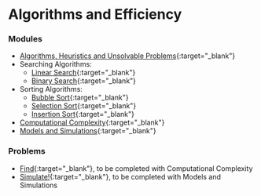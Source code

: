 # Algorithms and Efficiency

### Modules
* [Algorithms, Heuristics and Unsolvable Problems](notes/algorithms.md){:target="_blank"}
* Searching Algorithms:
  * [Linear Search](notes/linear_search.md){:target="_blank"}
  * [Binary Search](notes/binary_search.md){:target="_blank"}
* Sorting Algorithms:   
  * [Bubble Sort](notes/bubble_sort.md){:target="_blank"}
  * [Selection Sort](notes/selection_sort.md){:target="_blank"}
  * [Insertion Sort](notes/insertion_sort.md){:target="_blank"}
* [Computational Complexity](notes/computational_complexity.md){:target="_blank"}
* [Models and Simulations](notes/models_and_simulations.md){:target="_blank"}

### Problems
* [Find](https://docs.cs50.net/2018/ap/problems/find/less/find.html){:target="_blank"}, to be completed with Computational Complexity
* [Simulate!](https://docs.cs50.net/2019/ap/problems/simulate/simulate.html){:target="_blank"}, to be completed with Models and Simulations



